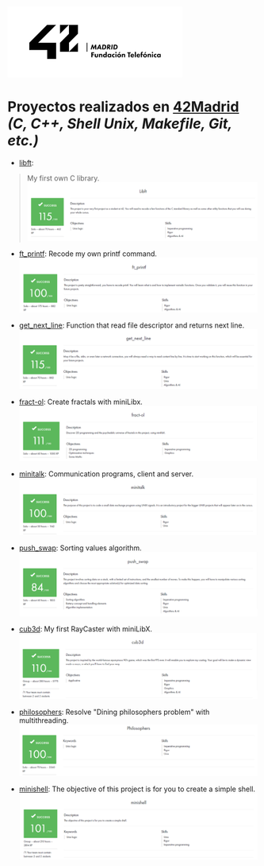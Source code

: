 ![42Madrid](https://github.com/ivanoriola/42/blob/5e158c4529e7a1a53435cfac0ce9b08c21ffa173/logo%2042Madrid.png)

# Proyectos realizados en [42Madrid](https://www.42madrid.com/) _(C, C++, Shell Unix, Makefile, Git, etc.)_
* [libft](https://github.com/ivanoriola/42/tree/main/libft):
> My first own C library.
      ![Libft](/images/Libft.png)

* [ft_printf](https://github.com/ivanoriola/42/tree/main/ft_printf): Recode my own printf command.
      ![ft_printf](/images/ft_printf.png)

* [get_next_line](https://github.com/ivanoriola/42/tree/main/get_next_line): Function that read file descriptor and returns next line.
      ![get_next_line](/images/get_next_line.png)

* [fract-ol](https://github.com/ivanoriola/42/tree/main/fract-ol): Create fractals with miniLibx.
      ![fract-ol](/images/fract-ol.png)

* [minitalk](https://github.com/ivanoriola/42/tree/main/minitalk): Communication programs, client and server.
      ![minitalk](/images/minitalk.png)

* [push_swap](https://github.com/ivanoriola/42/tree/main/push_swap): Sorting values algorithm.
      ![push_swap](/images/push_swap.png)

* [cub3d](https://github.com/ivanoriola/42/tree/main/cub3d): My first RayCaster with miniLibX.
      ![cub3d](/images/cub3d.png)

* [philosophers](https://github.com/ivanoriola/42/tree/main/philosophers): Resolve "Dining philosophers problem" with multithreading.
      ![philosophers](/images/philosophers.png)

* [minishell](https://github.com/ivanoriola/42/tree/main/minishell): The objective of this project is for you to create a simple shell.
      ![minishell](/images/minishell.png)

